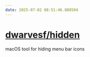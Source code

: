 ```yaml
---
date: 2025-07-02 08:51:46.888504
---
```


# [dwarvesf/hidden](https://github.com/dwarvesf/hidden)

macOS tool for hiding menu bar icons